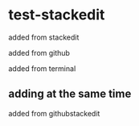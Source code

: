 # test-stackedit

added from stackedit
<!--stackedit_data:
eyJoaXN0b3J5IjpbLTE4ODM5NDY1MDRdfQ==
-->

added from github

added from terminal


## adding at the same time
<!--stackedit_data:
eyJoaXN0b3J5IjpbMTE3NDc4MjEyMF19
-->

added from githubstackedit
<!--stackedit_data:
eyJoaXN0b3J5IjpbLTIyNTU1MzgwXX0=
-->